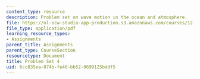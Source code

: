 ```yaml
---
content_type: resource
description: Problem set on wave motion in the ocean and atmosphere.
file: https://ol-ocw-studio-app-production.s3.amazonaws.com/courses/12-802-wave-motion-in-the-ocean-and-the-atmosphere-spring-2008/6cc835ea874bfe46bb520699125bddf5_MIT12_802S08_pset04.pdf
file_type: application/pdf
learning_resource_types:
- Assignments
parent_title: Assignments
parent_type: CourseSection
resourcetype: Document
title: Problem Set 4
uid: 6cc835ea-874b-fe46-bb52-0699125bddf5
---
```

